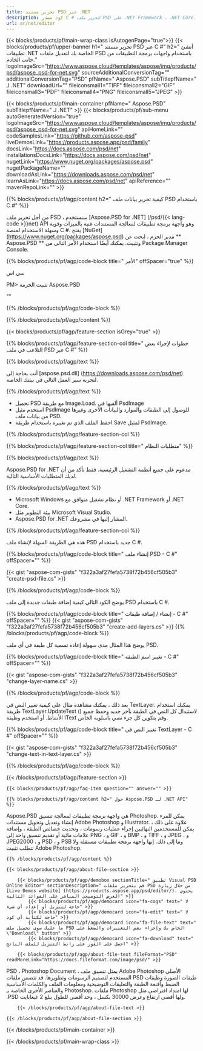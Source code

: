 ```yaml
---
title: تحرير مستند PSD عبر .NET
description: كود مصدر C # لتحرير ملف PSD على .NET Framework ، .NET Core.
url: ar/net/editor
---
```


{{< blocks/products/pf/main-wrap-class isAutogenPage="true">}}
{{< blocks/products/pf/upper-banner h1=" تحرير مستند PSD عبر C #" h2=" أنشئ تطبيقات .NET الخاصة بك لتعديل ملفات PSD باستخدام واجهات برمجة التطبيقات من جانب الخادم." logoImageSrc="https://www.aspose.cloud/templates/aspose/img/products/psd/aspose_psd-for-net.svg" sourceAdditionalConversionTag="" additionalConversionTag="PSD" pfName=" Aspose.PSD" subTitlepfName=" لـ .NET" downloadUrl="" fileiconsmall1="TIFF" fileiconsmall2="GIF" fileiconsmall3="PDF" fileiconsmall4="PNG" fileiconsmall5="JPEG" >}}

{{< blocks/products/pf/main-container pfName=" Aspose.PSD" subTitlepfName=" لـ .NET" >}}
{{< blocks/products/pf/sub-menu autoGeneratedVersion="true" logoImageSrc="https://www.aspose.cloud/templates/aspose/img/products/psd/aspose_psd-for-net.svg" apiHomeLink="" codeSamplesLink="https://github.com/aspose-psd" liveDemosLink="https://products.aspose.app/psd/family" docsLink="https://docs.aspose.com/psd/net" installationsDocsLink="https://docs.aspose.com/psd/net" nugetLink="https://www.nuget.org/packages/aspose.psd" nugetPackageName="" downloadAsLink="https://downloads.aspose.com/psd/net" learnAsLink="https://docs.aspose.com/psd/net" apiReference="" mavenRepoLink="" >}}

{{% blocks/products/pf/agp/content h2=" كيفية تحرير بيانات ملف PSD باستخدام C #" %}}

 من أجل تحرير ملف PSD ، سنستخدم
 [Aspose.PSD for .NET] (/psd/{{< lang-code >}}net)
 API وهو واجهة برمجة تطبيقات لمعالجة المستندات غنية بالميزات وقوية وسهلة الاستخدام لمنصة C #. يفتح
 [NuGet] (https://www.nuget.org/packages/aspose.psd)
 مدير الحزم ، ابحث عن
 ** Aspose.PSD **
 وتثبيت. يمكنك أيضًا استخدام الأمر التالي من Package Manager Console.

{{% blocks/products/pf/agp/code-block title=" الأمر" offSpacer="true" %}}

سي اس

PM> تثبيت الحزمة Aspose.PSD

""

{{% /blocks/products/pf/agp/code-block %}}

{{% /blocks/products/pf/agp/content %}}

{{< blocks/products/pf/agp/feature-section isGrey="true" >}}

{{% blocks/products/pf/agp/feature-section-col title=" خطوات لإجراء بعض التلاعب في ملف PSD عبر C #" %}}

{{% blocks/products/pf/agp/text %}}

 أنت بحاجة إلى
 [aspose.psd.dll] (https://downloads.aspose.com/psd/net)
 لتجربة سير العمل التالي في بيئتك الخاصة.

{{% /blocks/products/pf/agp/text %}}

+ تحميل PSD مع طريقة Image.Load. ألقيها في PsdImage
+ استخدم مثيل PsdImage للوصول إلى الطبقات والموارد والبيانات الأخرى وغيرها من بيانات ملف PSD.
+ احفظ الملف الذي تم تغييره باستخدام طريقة Save لمثيل PsdImage.

{{% /blocks/products/pf/agp/feature-section-col %}}

{{% blocks/products/pf/agp/feature-section-col title=" متطلبات النظام" %}}

{{% blocks/products/pf/agp/text %}}

 Aspose.PSD for .NET مدعوم على جميع أنظمة التشغيل الرئيسية. فقط تأكد من أن لديك المتطلبات الأساسية التالية.

{{% /blocks/products/pf/agp/text %}}

- Microsoft Windows أو نظام تشغيل متوافق مع .NET Framework أو .NET Core.
- بيئة التطوير مثل Microsoft Visual Studio.
- Aspose.PSD for .NET المشار إليها في مشروعك.

{{% /blocks/products/pf/agp/feature-section-col %}}


هذه هي الطريقة السهلة لإنشاء ملف PSD جديد باستخدام C #.
<!-- CODE-BLOCK -->
{{% blocks/products/pf/agp/code-block title=" إنشاء ملف PSD - C #" offSpacer="" %}}

{{< gist "aspose-com-gists" "f322a3af27fefa5738f72b456cf505b3" "create-psd-file.cs" >}}

{{% /blocks/products/pf/agp/code-block %}}


يوضح الكود التالي كيفية إضافة طبقات جديدة إلى ملف PSD باستخدام C #.
<!-- CODE-BLOCK -->
{{% blocks/products/pf/agp/code-block title=" إنشاء / إضافة طبقات - C #" offSpacer="" %}}
{{< gist "aspose-com-gists" "f322a3af27fefa5738f72b456cf505b3" "create-add-layers.cs" >}}
{{% /blocks/products/pf/agp/code-block %}}


يوضح هذا المثال مدى سهولة إعادة تسمية كل طبقة في أي ملف PSD.
<!-- CODE-BLOCK -->
{{% blocks/products/pf/agp/code-block title=" تغيير اسم الطبقة - C #" offSpacer="" %}}

{{< gist "aspose-com-gists" "f322a3af27fefa5738f72b456cf505b3" "change-layer-name.cs" >}}

{{% /blocks/products/pf/agp/code-block %}}


بعد ذلك ، يمكنك مشاهدة مثال على كيفية تغيير النص في TextLayer. يمكنك استخدام طريقة TextLayer.UpdateText () لاستبدال كل النص في الطبقة بآخر جديد وحفظ جميع الأنماط.
أو استخدم وظيفة IText وقم بتكوين كل جزء نصي بأسلوبه الخاص.
<!-- CODE-BLOCK -->
{{% blocks/products/pf/agp/code-block title=" تغيير النص في TextLayer - C #" offSpacer="" %}}

{{< gist "aspose-com-gists" "f322a3af27fefa5738f72b456cf505b3" "change-text-in-text-layer.cs" >}}

{{% /blocks/products/pf/agp/code-block %}}

{{< /blocks/products/pf/agp/feature-section >}}

    {{< blocks/products/pf/agp/faq-item question="" answer="" >}}
 

<!-- aboutfile Starts -->

    {{% blocks/products/pf/agp/content h2=" حول Aspose.PSD لـ .NET API" %}}

 Aspose.PSD هي واجهة برمجة تطبيقات لمعالجة تنسيق Photoshop. يمكن للمرء إنشاء وتعديل وتحويل مستندات Adobe Photoshop و Illustrator. علاوة على ذلك ، يمكن للمستخدمين النهائيين إجراء عمليات رسومات ، وتحديث خصائص الطبقة ، وإضافة علامات مائية أو تقديم تنسيق واحد إلى PNG ، و GIF ، و BMP ، و TIFF ، و JPEG ، و JPEG2000 ، و PSD ، و PSB وما إلى ذلك. إنها واجهة برمجة تطبيقات مستقلة ولا تتطلب تثبيت Adobe Photoshop.



    {{% /blocks/products/pf/agp/content %}}

    {{< blocks/products/pf/agp/about-file-section >}}

        {{< blocks/products/pf/agp/demobox sectionTitle=" تطبيق Visual PSD Online Editor" sectionDescription=" قم بتحرير ملفات PSD من خلال زيارة [Live Demos website] (https://products.aspose.app/psd/editor/). يحتوي العرض التوضيحي المباشر على الفوائد التالية" >}}
            {{< blocks/products/pf/agp/democard icon="fa-cogs" text=" لا حاجة لتنزيل أو إعداد أي شيء" >}}
            {{< blocks/products/pf/agp/democard icon="fa-edit" text=" لا حاجة لكتابة أي كود" >}}
            {{< blocks/products/pf/agp/democard icon="fa-file-text" text=" ما عليك سوى تحميل ملف PSD الخاص بك وإجراء بعض التغييرات والضغط على \"Download\" button" >}}
            {{< blocks/products/pf/agp/democard icon="fa-download" text=" احصل على الفور على رابط التنزيل للملف الناتج" >}}

        {{< blocks/products/pf/agp/about-file-text fileFormat="PSD" readMoreLink="https://docs.fileformat.com/image/psd/" >}}
PSD ، Photoshop Document ، يمثل تنسيق ملف Adobe Photoshop الأصلي المستخدم لتصميم الرسومات وتطويرها. قد تتضمن ملفات PSD طبقات الصورة وطبقات الضبط وأقنعة الطبقة والتعليقات التوضيحية ومعلومات الملف والكلمات الأساسية والعناصر الأخرى الخاصة بـ Photoshop. ملفات Photoshop لها امتداد افتراضي مثل .PSD ولها أقصى ارتفاع وعرض 30000 بكسل ، وحد أقصى للطول يبلغ 2 غيغابايت.

        {{< /blocks/products/pf/agp/about-file-text >}}

    {{< /blocks/products/pf/agp/about-file-section >}}

<!-- aboutfile Ends -->

{{< /blocks/products/pf/main-container >}}
    
{{< /blocks/products/pf/main-wrap-class >}}
